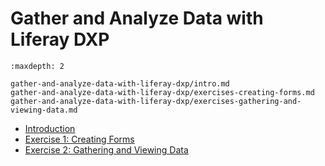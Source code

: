 # Gather and Analyze Data with Liferay DXP

```{toctree}
:maxdepth: 2

gather-and-analyze-data-with-liferay-dxp/intro.md
gather-and-analyze-data-with-liferay-dxp/exercises-creating-forms.md
gather-and-analyze-data-with-liferay-dxp/exercises-gathering-and-viewing-data.md
```

* [Introduction](./gather-and-analyze-data-with-liferay-dxp/intro.md)
* [Exercise 1: Creating Forms](./gather-and-analyze-data-with-liferay-dxp/exercises-creating-forms.md)
* [Exercise 2: Gathering and Viewing Data](./gather-and-analyze-data-with-liferay-dxp/exercises-gathering-and-viewing-data.md)